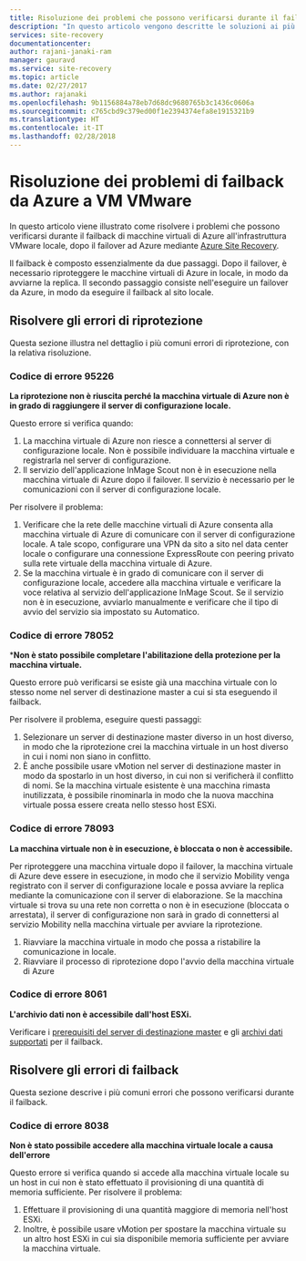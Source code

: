 ```yaml
---
title: Risoluzione dei problemi che possono verificarsi durante il failback di macchine virtuali di Azure a un'istanza di VMware locale con Azure Site Recovery | Microsoft Docs
description: "In questo articolo vengono descritte le soluzioni ai più comuni errori di failback e riprotezione che possono verificarsi quando si esegue il failback da Azure a VMware mediante Azure Site Recovery."
services: site-recovery
documentationcenter: 
author: rajani-janaki-ram
manager: gauravd
ms.service: site-recovery
ms.topic: article
ms.date: 02/27/2017
ms.author: rajanaki
ms.openlocfilehash: 9b1156884a78eb7d68dc9680765b3c1436c0606a
ms.sourcegitcommit: c765cbd9c379ed00f1e2394374efa8e1915321b9
ms.translationtype: HT
ms.contentlocale: it-IT
ms.lasthandoff: 02/28/2018
---
```

# <a name="troubleshoot-failback-from-azure-to-vmware"></a>Risoluzione dei problemi di failback da Azure a VM VMware

In questo articolo viene illustrato come risolvere i problemi che possono verificarsi durante il failback di macchine virtuali di Azure all'infrastruttura VMware locale, dopo il failover ad Azure mediante [Azure Site Recovery](site-recovery-overview.md).

Il failback è composto essenzialmente da due passaggi. Dopo il failover, è necessario riproteggere le macchine virtuali di Azure in locale, in modo da avviarne la replica. Il secondo passaggio consiste nell'eseguire un failover da Azure, in modo da eseguire il failback al sito locale. 

## <a name="troubleshoot-reprotection-errors"></a>Risolvere gli errori di riprotezione

Questa sezione illustra nel dettaglio i più comuni errori di riprotezione, con la relativa risoluzione.

### <a name="error-code-95226"></a>Codice di errore 95226

**La riprotezione non è riuscita perché la macchina virtuale di Azure non è in grado di raggiungere il server di configurazione locale.**

Questo errore si verifica quando:

1. La macchina virtuale di Azure non riesce a connettersi al server di configurazione locale. Non è possibile individuare la macchina virtuale e registrarla nel server di configurazione. 
2. Il servizio dell'applicazione InMage Scout non è in esecuzione nella macchina virtuale di Azure dopo il failover. Il servizio è necessario per le comunicazioni con il server di configurazione locale.

Per risolvere il problema:

1. Verificare che la rete delle macchine virtuali di Azure consenta alla macchina virtuale di Azure di comunicare con il server di configurazione locale. A tale scopo, configurare una VPN da sito a sito nel data center locale o configurare una connessione ExpressRoute con peering privato sulla rete virtuale della macchina virtuale di Azure. 
2. Se la macchina virtuale è in grado di comunicare con il server di configurazione locale, accedere alla macchina virtuale e verificare la voce relativa al servizio dell'applicazione InMage Scout. Se il servizio non è in esecuzione, avviarlo manualmente e verificare che il tipo di avvio del servizio sia impostato su Automatico.

### <a name="error-code-78052"></a>Codice di errore 78052

***Non è stato possibile completare l'abilitazione della protezione per la macchina virtuale.**

Questo errore può verificarsi se esiste già una macchina virtuale con lo stesso nome nel server di destinazione master a cui si sta eseguendo il failback.

Per risolvere il problema, eseguire questi passaggi:
1. Selezionare un server di destinazione master diverso in un host diverso, in modo che la riprotezione crei la macchina virtuale in un host diverso in cui i nomi non siano in conflitto. 
2. È anche possibile usare vMotion nel server di destinazione master in modo da spostarlo in un host diverso, in cui non si verificherà il conflitto di nomi. Se la macchina virtuale esistente è una macchina rimasta inutilizzata, è possibile rinominarla in modo che la nuova macchina virtuale possa essere creata nello stesso host ESXi.

### <a name="error-code-78093"></a>Codice di errore 78093

**La macchina virtuale non è in esecuzione, è bloccata o non è accessibile.**

Per riproteggere una macchina virtuale dopo il failover, la macchina virtuale di Azure deve essere in esecuzione, in modo che il servizio Mobility venga registrato con il server di configurazione locale e possa avviare la replica mediante la comunicazione con il server di elaborazione. Se la macchina virtuale si trova su una rete non corretta o non è in esecuzione (bloccata o arrestata), il server di configurazione non sarà in grado di connettersi al servizio Mobility nella macchina virtuale per avviare la riprotezione. 

1. Riavviare la macchina virtuale in modo che possa a ristabilire la comunicazione in locale.
2. Riavviare il processo di riprotezione dopo l'avvio della macchina virtuale di Azure

### <a name="error-code-8061"></a>Codice di errore 8061

**L'archivio dati non è accessibile dall'host ESXi.**

Verificare i [prerequisiti del server di destinazione master](site-recovery-how-to-reprotect.md#common-things-to-check-after-completing-installation-of-the-master-target-server) e gli [archivi dati supportati](site-recovery-how-to-reprotect.md#what-datastore-types-are-supported-on-the-on-premises-esxi-host-during-failback) per il failback.


## <a name="troubleshoot-failback-errors"></a>Risolvere gli errori di failback

Questa sezione descrive i più comuni errori che possono verificarsi durante il failback.

### <a name="error-code-8038"></a>Codice di errore 8038

**Non è stato possibile accedere alla macchina virtuale locale a causa dell'errore**

Questo errore si verifica quando si accede alla macchina virtuale locale su un host in cui non è stato effettuato il provisioning di una quantità di memoria sufficiente. Per risolvere il problema:

1. Effettuare il provisioning di una quantità maggiore di memoria nell'host ESXi.
2. Inoltre, è possibile usare vMotion per spostare la macchina virtuale su un altro host ESXi in cui sia disponibile memoria sufficiente per avviare la macchina virtuale.
